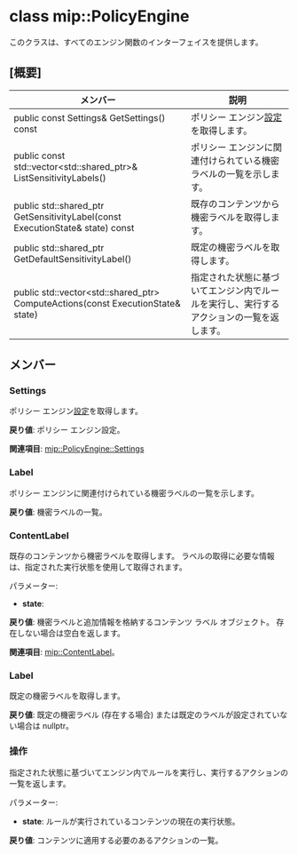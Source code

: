 # <a name="class-mippolicyengine"></a>class mip::PolicyEngine 
このクラスは、すべてのエンジン関数のインターフェイスを提供します。
  
## <a name="summary"></a>[概要]
 メンバー                        | 説明                                
--------------------------------|---------------------------------------------
 public const Settings& GetSettings() const  |  ポリシー エンジン[設定](class_mip_policyengine_settings.md)を取得します。
public const std::vector<std::shared_ptr<Label>>& ListSensitivityLabels()  |  ポリシー エンジンに関連付けられている機密ラベルの一覧を示します。
public std::shared_ptr<ContentLabel> GetSensitivityLabel(const ExecutionState& state) const  |  既存のコンテンツから機密ラベルを取得します。
public std::shared_ptr<Label> GetDefaultSensitivityLabel()  |  既定の機密ラベルを取得します。
public std::vector<std::shared_ptr<Action>> ComputeActions(const ExecutionState& state)  |  指定された状態に基づいてエンジン内でルールを実行し、実行するアクションの一覧を返します。
  
## <a name="members"></a>メンバー
  
### <a name="settings"></a>Settings
ポリシー エンジン[設定](class_mip_policyengine_settings.md)を取得します。

  
**戻り値**: ポリシー エンジン設定。 
  
**関連項目**: [mip::PolicyEngine::Settings](class_mip_policyengine_settings.md)
  
### <a name="label"></a>Label
ポリシー エンジンに関連付けられている機密ラベルの一覧を示します。

  
**戻り値**: 機密ラベルの一覧。
  
### <a name="contentlabel"></a>ContentLabel
既存のコンテンツから機密ラベルを取得します。
ラベルの取得に必要な情報は、指定された実行状態を使用して取得されます。 

パラメーター:  
* **state**: 



  
**戻り値**: 機密ラベルと追加情報を格納するコンテンツ ラベル オブジェクト。 存在しない場合は空白を返します。 
  
**関連項目**: [mip::ContentLabel](class_mip_contentlabel.md)。
  
### <a name="label"></a>Label
既定の機密ラベルを取得します。

  
**戻り値**: 既定の機密ラベル (存在する場合) または既定のラベルが設定されていない場合は nullptr。
  
### <a name="action"></a>操作
指定された状態に基づいてエンジン内でルールを実行し、実行するアクションの一覧を返します。

パラメーター:  
* **state**: ルールが実行されているコンテンツの現在の実行状態。 



  
**戻り値**: コンテンツに適用する必要のあるアクションの一覧。